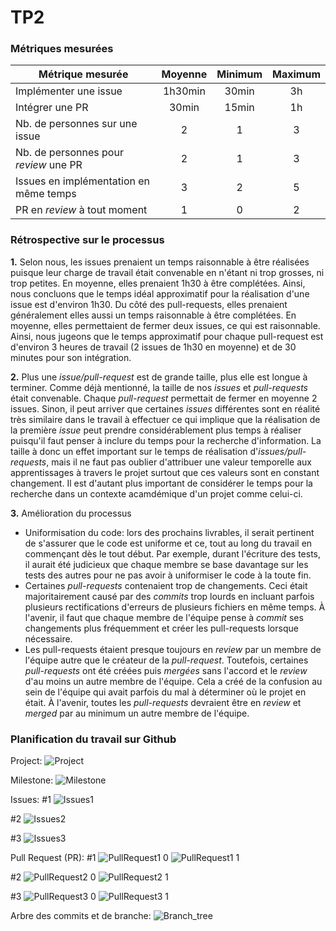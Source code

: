 # TP2

### Métriques mesurées
| Métrique mesurée                       | Moyenne | Minimum | Maximum |
| -------------------------------------- |:-------:|:-------:|:-------:|
| Implémenter une issue                  | 1h30min | 30min   | 3h      |
| Intégrer une PR                        | 30min   | 15min   | 1h      |
| Nb. de personnes sur une issue         | 2       | 1       | 3       |
| Nb. de personnes pour _review_ une PR  | 2       | 1       | 3       |
| Issues en implémentation en même temps | 3       | 2       | 5       |
| PR en _review_ à tout moment           | 1       | 0       | 2       |


### Rétrospective sur le processus

**1.** Selon nous, les issues prenaient un temps raisonnable à être réalisées puisque leur charge de travail était convenable en n'étant ni trop grosses, ni trop petites. En moyenne, elles prenaient 1h30 à être complétées. Ainsi, nous concluons que le temps idéal approximatif pour la réalisation d'une issue est d'environ 1h30. Du côté des pull-requests, elles prenaient généralement elles aussi un temps raisonnable à être complétées. En moyenne, elles permettaient de fermer deux issues, ce qui est raisonnable. Ainsi, nous jugeons que le temps approximatif pour chaque pull-request est d'environ 3 heures de travail (2 issues de 1h30 en moyenne) et de 30 minutes pour son intégration.

**2.** Plus une _issue/pull-request_ est de grande taille, plus elle est longue à terminer. Comme déjà mentionné, la taille de nos _issues_ et _pull-requests_ était convenable. Chaque _pull-request_ permettait de fermer en moyenne 2 issues. Sinon, il peut arriver que certaines _issues_ différentes sont en réalité très similaire dans le travail à effectuer ce qui implique que la réalisation de la première _issue_ peut prendre considérablement plus temps à réaliser puisqu'il faut penser à inclure du temps pour la recherche d'information. La taille à donc un effet important sur le temps de réalisation d'_issues/pull-requests_, mais il ne faut pas oublier d'attribuer une valeur temporelle aux apprentissages à travers le projet surtout que ces valeurs sont en constant changement. Il est d'autant plus important de considérer le temps pour la recherche dans un contexte acamdémique d'un projet comme celui-ci.

**3.** Amélioration du processus
- Uniformisation du code: lors des prochains livrables, il serait pertinent de s'assurer que le code est uniforme et ce, tout au long du travail en commençant dès le tout début. Par exemple, durant l'écriture des tests, il aurait été judicieux que chaque membre se base davantage sur les tests des autres pour ne pas avoir à uniformiser le code à la toute fin.
- Certaines _pull-requests_ contenaient trop de changements. Ceci était majoritairement causé par des _commits_ trop lourds en incluant parfois plusieurs rectifications d'erreurs de plusieurs fichiers en même temps. À l'avenir, il faut que chaque membre de l'équipe pense à _commit_ ses changements plus fréquemment et créer les pull-requests lorsque nécessaire.
- Les pull-requests étaient presque toujours en _review_ par un membre de l'équipe autre que le créateur de la _pull-request_. Toutefois, certaines _pull-requests_ ont été créées puis _mergées_ sans l'accord et le _review_ d'au moins un autre membre de l'équipe. Cela a créé de la confusion au sein de l'équipe qui avait parfois du mal à déterminer où le projet en était. À l'avenir, toutes les _pull-requests_ devraient être en _review_ et _merged_ par au minimum un autre membre de l'équipe.


### Planification du travail sur Github

Project:
![Project](https://user-images.githubusercontent.com/73801331/156835979-b0ed4660-0f92-478b-9faf-81b78f44e8b9.PNG)

Milestone:
![Milestone](https://user-images.githubusercontent.com/73801331/156836003-fc464524-8903-4dce-9b89-e42412be22ce.PNG)

Issues:
#1
![Issues1](https://user-images.githubusercontent.com/73801331/156836041-e8d886cb-97bb-4163-9e7b-589136098826.PNG)

#2
![Issues2](https://user-images.githubusercontent.com/73801331/156836064-331b893f-f730-4852-8e5d-cf73fba1bc18.PNG)

#3
![Issues3](https://user-images.githubusercontent.com/73801331/156836093-2aa4c538-523a-402b-b3db-0d87aef8aa28.PNG)

Pull Request (PR):
#1
![PullRequest1 0](https://user-images.githubusercontent.com/73801331/156836138-a112ddf3-48fd-4eeb-b51b-244c5f3a53bd.PNG)
![PullRequest1 1](https://user-images.githubusercontent.com/73801331/156836155-a9e9de47-f604-44be-ba9e-dd2f74e4e7ce.PNG)

#2
![PullRequest2 0](https://user-images.githubusercontent.com/73801331/156836172-6661e7bc-4326-404c-ba14-9cfb23e657ca.PNG)
![PullRequest2 1](https://user-images.githubusercontent.com/73801331/156836173-68175a1c-da94-4213-927d-0049fa4a995c.PNG)

#3
![PullRequest3 0](https://user-images.githubusercontent.com/73801331/156836208-0bede0ec-e757-4675-9d6d-4783ffa8d90d.PNG)
![PullRequest3 1](https://user-images.githubusercontent.com/73801331/156836211-c6ef1d45-0f4b-41b0-98d5-441d8bf666d4.PNG)

Arbre des commits et de branche:
![Branch_tree](https://user-images.githubusercontent.com/73801331/156836283-bc0a3d3e-1881-4de7-afe1-d4a061363845.png)
